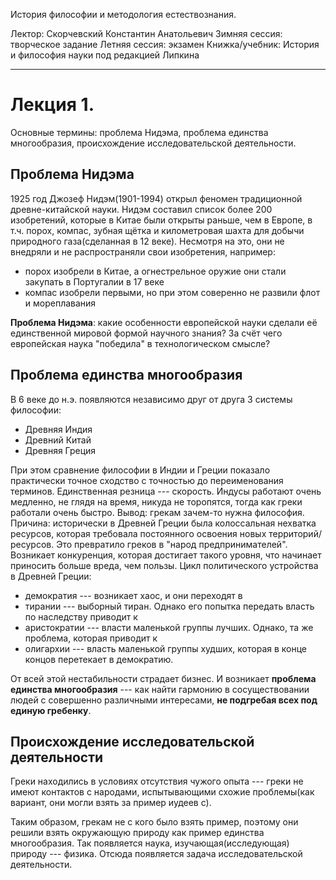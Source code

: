 История философии и методология естествознания.

Лектор: Скорчевский Константин Анатольевич
Зимняя сессия: творческое задание
Летняя сессия: экзамен
Книжка/учебник: История и философия науки под редакцией Липкина

----------

# Лекция 1.

Основные термины: проблема Нидэма, проблема единства многообразия, происхождение исследовательской деятельности.

## Проблема Нидэма

1925 год Джозеф Нидэм(1901-1994) открыл феномен традиционной древне-китайской науки.
Нидэм составил список более 200 изобретений, которые в Китае были открыты раньше, чем в Европе, в т.ч. порох, компас, зубная щётка и километровая шахта для добычи природного газа(сделанная в 12 веке). Несмотря на это, они не внедряли и не распространяли свои изобретения, например:

- порох изобрели в Китае, а огнестрельное оружие они стали закупать в Португалии в 17 веке
- компас изобрели первыми, но при этом соверенно не развили флот и мореплавания

**Проблема Нидэма**: какие особенности европейской науки сделали её единственной мировой формой научного знания? За счёт чего европейская наука "победила" в технологическом смысле?

## Проблема единства многообразия
В 6 веке до н.э. появляются независимо друг от друга 3 системы философии:

- Древняя Индия
- Древний Китай
- Древняя Греция

При этом сравнение философии в Индии и Греции показало практически точное сходство с точностью до переименования терминов. Единственная резница --- скорость. Индусы работают очень медленно, не глядя на время, никуда не торопятся, тогда как греки работали очень быстро. Вывод: грекам зачем-то нужна философия.
Причина: исторически в Древней Греции была колоссальная нехватка ресурсов, которая требовала постоянного освоения новых территорий/ресурсов. Это превратило греков в "народ предпринимателей". Возникает конкуренция, которая достигает такого уровня, что начинает приносить больше вреда, чем пользы.
Цикл политического устройства в Древней Греции:

- демократия --- возникает хаос, и они переходят в
- тирании --- выборный тиран. Однако его попытка передать власть по наследству приводит к
- аристократии --- власти маленькой группы лучших. Однако, та же проблема, которая приводит к
- олигархии --- власть маленькой группы худших, которая в конце концов перетекает в демократию.

От всей этой нестабильности страдает бизнес. И возникает **проблема единства многообразия** --- как найти гармонию в сосуществовании людей с совершенно различными интересами, __не подгребая всех под единую гребенку__.

## Происхождение исследовательской деятельности

Греки находились в условиях отсутствия чужого опыта --- греки не имеют контактов с народами, испытывающими схожие проблемы(как вариант, они могли взять за пример иудеев с).

Таким образом, грекам не с кого было взять пример, поэтому они решили взять окружающую природу как пример единства многообразия. Так появляется наука, изучающая(исследующая) природу --- физика. Отсюда появляется задача исследовательской деятельности.
